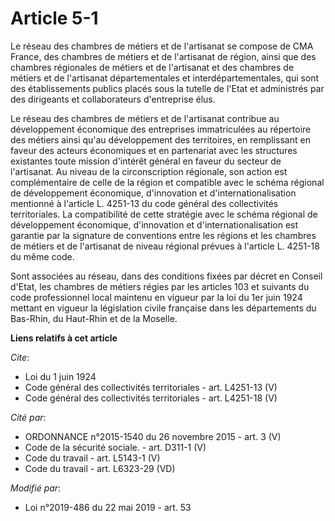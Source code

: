 # Article 5-1

Le réseau des chambres de métiers et de l'artisanat se compose de CMA France, des chambres de métiers et de l'artisanat de
région, ainsi que des chambres régionales de métiers et de l'artisanat et des chambres de métiers et de l'artisanat
départementales et interdépartementales, qui sont des établissements publics placés sous la tutelle de l'Etat et administrés
par des dirigeants et collaborateurs d'entreprise élus. 

Le réseau des chambres de métiers et de l'artisanat contribue au développement économique des entreprises immatriculées au
répertoire des métiers ainsi qu'au développement des territoires, en remplissant en faveur des acteurs économiques et en
partenariat avec les structures existantes toute mission d'intérêt général en faveur du secteur de l'artisanat. Au niveau de
la circonscription régionale, son action est complémentaire de celle de la région et compatible avec le schéma régional de
développement économique, d'innovation et d'internationalisation mentionné à l'article L. 4251-13 du code général des
collectivités territoriales. La compatibilité de cette stratégie avec le schéma régional de développement économique,
d'innovation et d'internationalisation est garantie par la signature de conventions entre les régions et les chambres de
métiers et de l'artisanat de niveau régional prévues à l'article L. 4251-18 du même code. 

Sont associées au réseau, dans des conditions fixées par décret en Conseil d'Etat, les chambres de métiers régies par les
articles 103 et suivants du code professionnel local maintenu en vigueur par la loi du 1er juin 1924 mettant en vigueur la
législation civile française dans les départements du Bas-Rhin, du Haut-Rhin et de la Moselle.

**Liens relatifs à cet article**

_Cite_:

  - Loi du 1 juin 1924
  - Code général des collectivités territoriales - art. L4251-13 (V)
  - Code général des collectivités territoriales - art. L4251-18 (V)

_Cité par_:

  - ORDONNANCE n°2015-1540 du 26 novembre 2015 - art. 3 (V)
  - Code de la sécurité sociale. - art. D311-1 (V)
  - Code du travail - art. L5143-1 (V)
  - Code du travail - art. L6323-29 (VD)

_Modifié par_:

  - Loi n°2019-486 du 22 mai 2019 - art. 53
